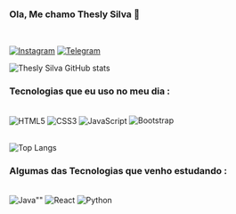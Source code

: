### Ola, Me chamo Thesly Silva 🫡
<br>

[![Instagram](https://img.shields.io/badge/Instagram-E4405F?style=for-the-badge&logo=instagram&logoColor=white)](https://instagram.com/thesley.silva?utm_source=qr&igshid=NGExMmI2YTkyZg%3D%3D)
[![Telegram](https://img.shields.io/badge/Telegram-2CA5E0?style=for-the-badge&logo=telegram&logoColor=white)](https://t.me/TheslySilva)

![Thesly Silva GitHub stats](https://github-readme-stats.vercel.app/api?username=TheslySilva&show_icons=true&theme=radical)



### Tecnologias que eu uso no meu dia :

<div style="display: inline_block"><br>
<img align="center" src="https://img.shields.io/badge/HTML5-E34F26?style=for-the-badge&logo=html5&logoColor=white" alt="HTML5" />
<img align="center" src="https://img.shields.io/badge/CSS3-1572B6?style=for-the-badge&logo=css3&logoColor=white" alt="CSS3" />
<img align="center" src="https://img.shields.io/badge/JavaScript-F7DF1E?style=for-the-badge&logo=javascript&logoColor=black" alt="JavaScript" />
<img src="https://img.shields.io/badge/Bootstrap-563D7C?style=for-the-badge&logo=bootstrap&logoColor=white" alt="Bootstrap" />
</div><br>

![Top Langs](https://github-readme-stats.vercel.app/api/top-langs/?username=TheslySilva&layout=compact)<br>

### Algumas das Tecnologias que venho estudando :
<br>

<div style="display:inline_block">
	<img src="https://img.shields.io/badge/Java-ED8B00?style=for-the-badge&logo=openjdk&logoColor=white" alt=Java"" />
	<img src="https://img.shields.io/badge/React-20232A?style=for-the-badge&logo=react&logoColor=61DAFB" alt="React" />
	<img src="https://img.shields.io/badge/Python-3776AB?style=for-the-badge&logo=python&logoColor=white" alt="Python" />
</div>